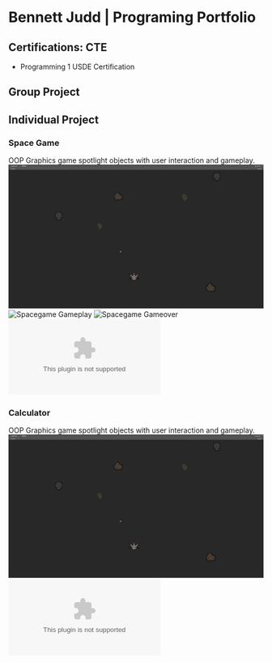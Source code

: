 # Bennett Judd | Programing Portfolio

## Certifications: CTE
* Programming 1 USDE Certification

## Group Project 

## Individual Project

### Space Game
OOP Graphics game spotlight objects with user interaction and gameplay.
![Spacegame Menu](https://github.com/BennettJudd/ProjectPlace/blob/main/images/Spacegame.png)
![Spacegame Gameplay]()
![Spacegame Gameover]()
![SourceCode](https://github.com/BennettJudd/ProjectPlace/blob/main/src/SpaceGame%202.zip)

### Calculator
OOP Graphics game spotlight objects with user interaction and gameplay.
![Calculator display](https://github.com/BennettJudd/ProjectPlace/blob/main/images/Spacegame.png)
![SourceCode](https://github.com/BennettJudd/ProjectPlace/blob/main/src/SpaceGame%202.zip)


